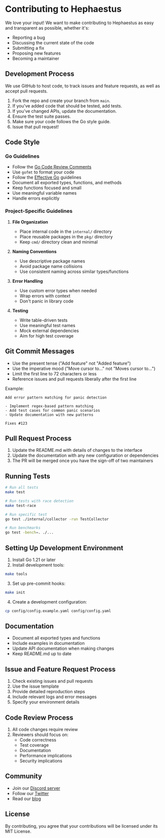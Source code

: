 # Contributing to Hephaestus

We love your input! We want to make contributing to Hephaestus as easy and transparent as possible, whether it's:

- Reporting a bug
- Discussing the current state of the code
- Submitting a fix
- Proposing new features
- Becoming a maintainer

## Development Process

We use GitHub to host code, to track issues and feature requests, as well as accept pull requests.

1. Fork the repo and create your branch from `main`.
2. If you've added code that should be tested, add tests.
3. If you've changed APIs, update the documentation.
4. Ensure the test suite passes.
5. Make sure your code follows the Go style guide.
6. Issue that pull request!

## Code Style

### Go Guidelines

- Follow the [Go Code Review Comments](https://github.com/golang/go/wiki/CodeReviewComments)
- Use `gofmt` to format your code
- Follow the [Effective Go](https://golang.org/doc/effective_go.html) guidelines
- Document all exported types, functions, and methods
- Keep functions focused and small
- Use meaningful variable names
- Handle errors explicitly

### Project-Specific Guidelines

1. **File Organization**
   - Place internal code in the `internal/` directory
   - Place reusable packages in the `pkg/` directory
   - Keep `cmd/` directory clean and minimal

2. **Naming Conventions**
   - Use descriptive package names
   - Avoid package name collisions
   - Use consistent naming across similar types/functions

3. **Error Handling**
   - Use custom error types when needed
   - Wrap errors with context
   - Don't panic in library code

4. **Testing**
   - Write table-driven tests
   - Use meaningful test names
   - Mock external dependencies
   - Aim for high test coverage

## Git Commit Messages

- Use the present tense ("Add feature" not "Added feature")
- Use the imperative mood ("Move cursor to..." not "Moves cursor to...")
- Limit the first line to 72 characters or less
- Reference issues and pull requests liberally after the first line

Example:
```
Add error pattern matching for panic detection

- Implement regex-based pattern matching
- Add test cases for common panic scenarios
- Update documentation with new patterns

Fixes #123
```

## Pull Request Process

1. Update the README.md with details of changes to the interface
2. Update the documentation with any new configuration or dependencies
3. The PR will be merged once you have the sign-off of two maintainers

## Running Tests

```bash
# Run all tests
make test

# Run tests with race detection
make test-race

# Run specific test
go test ./internal/collector -run TestCollector

# Run benchmarks
go test -bench=. ./...
```

## Setting Up Development Environment

1. Install Go 1.21 or later
2. Install development tools:
```bash
make tools
```

3. Set up pre-commit hooks:
```bash
make init
```

4. Create a development configuration:
```bash
cp config/config.example.yaml config/config.yaml
```

## Documentation

- Document all exported types and functions
- Include examples in documentation
- Update API documentation when making changes
- Keep README.md up to date

## Issue and Feature Request Process

1. Check existing issues and pull requests
2. Use the issue template
3. Provide detailed reproduction steps
4. Include relevant logs and error messages
5. Specify your environment details

## Code Review Process

1. All code changes require review
2. Reviewers should focus on:
   - Code correctness
   - Test coverage
   - Documentation
   - Performance implications
   - Security implications

## Community

- Join our [Discord server](https://discord.gg/hephaestus)
- Follow our [Twitter](https://twitter.com/hephaestus)
- Read our [blog](https://hephaestus.dev/blog)

## License

By contributing, you agree that your contributions will be licensed under its MIT License. 